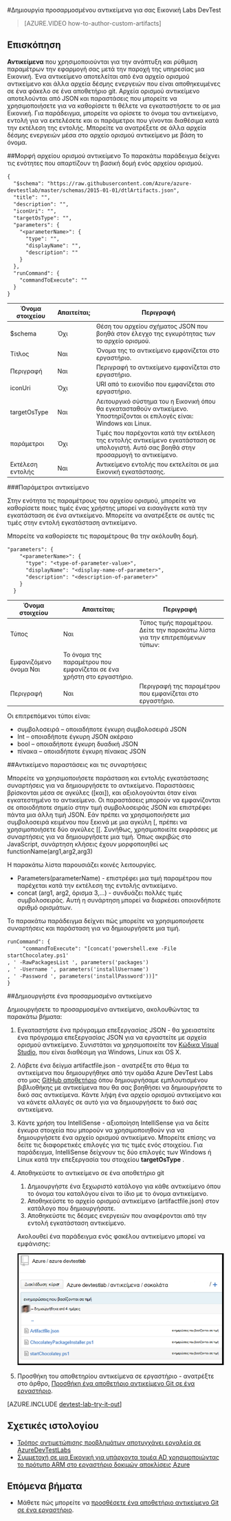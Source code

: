<properties 
    pageTitle="Δημιουργία προσαρμοσμένου αντικείμενα για σας Εικονική Labs DevTest | Microsoft Azure"
    description="Μάθετε πώς μπορείτε να συντάκτης τη δική σας αντικείμενα για χρήση με DevTest Labs"
    services="devtest-lab,virtual-machines"
    documentationCenter="na"
    authors="tomarcher"
    manager="douge"
    editor=""/>

<tags
    ms.service="devtest-lab"
    ms.workload="na"
    ms.tgt_pltfrm="na"
    ms.devlang="na"
    ms.topic="article"
    ms.date="08/25/2016"
    ms.author="tarcher"/>

#<a name="create-custom-artifacts-for-your-devtest-labs-vm"></a>Δημιουργία προσαρμοσμένου αντικείμενα για σας Εικονική Labs DevTest

> [AZURE.VIDEO how-to-author-custom-artifacts] 

## <a name="overview"></a>Επισκόπηση
**Αντικείμενα** που χρησιμοποιούνται για την ανάπτυξη και ρύθμιση παραμέτρων την εφαρμογή σας μετά την παροχή της υπηρεσίας μια Εικονική. Ένα αντικείμενο αποτελείται από ένα αρχείο ορισμού αντικείμενο και άλλα αρχεία δέσμης ενεργειών που είναι αποθηκευμένες σε ένα φάκελο σε ένα αποθετήριο git. Αρχεία ορισμού αντικείμενο αποτελούνται από JSON και παραστάσεις που μπορείτε να χρησιμοποιήσετε για να καθορίσετε τι θέλετε να εγκαταστήσετε το σε μια Εικονική. Για παράδειγμα, μπορείτε να ορίσετε το όνομα του αντικείμενο, εντολή για να εκτελέσετε και οι παράμετροι που γίνονται διαθέσιμα κατά την εκτέλεση της εντολής. Μπορείτε να ανατρέξετε σε άλλα αρχεία δέσμης ενεργειών μέσα στο αρχείο ορισμού αντικείμενο με βάση το όνομα.

##<a name="artifact-definition-file-format"></a>Μορφή αρχείου ορισμού αντικείμενο
Το παρακάτω παράδειγμα δείχνει τις ενότητες που απαρτίζουν τη βασική δομή ενός αρχείου ορισμού.

    {
      "$schema": "https://raw.githubusercontent.com/Azure/azure-devtestlab/master/schemas/2015-01-01/dtlArtifacts.json",
      "title": "",
      "description": "",
      "iconUri": "",
      "targetOsType": "",
      "parameters": {
        "<parameterName>": {
          "type": "",
          "displayName": "",
          "description": ""
        }
      },
      "runCommand": {
        "commandToExecute": ""
      }
    }

| Όνομα στοιχείου | Απαιτείται; | Περιγραφή
| ------------ | --------- | -----------
| $schema      | Όχι        | Θέση του αρχείου σχήματος JSON που βοηθά στον έλεγχο της εγκυρότητας των το αρχείο ορισμού.
| Τίτλος        | Ναι       | Όνομα της το αντικείμενο εμφανίζεται στο εργαστήριο.
| Περιγραφή  | Ναι       | Περιγραφή το αντικείμενο εμφανίζεται στο εργαστήριο.
| iconUri      | Όχι        | URI από το εικονίδιο που εμφανίζεται στο εργαστήριο.
| targetOsType | Ναι       | Λειτουργικό σύστημα του η Εικονική όπου θα εγκατασταθούν αντικείμενο. Υποστηρίζονται οι επιλογές είναι: Windows και Linux.
| παράμετροι   | Όχι        | Τιμές που παρέχονται κατά την εκτέλεση της εντολής αντικείμενο εγκατάσταση σε υπολογιστή. Αυτό σας βοηθά στην προσαρμογή το αντικείμενο.
| Εκτέλεση εντολής   | Ναι       | Αντικείμενο εντολής που εκτελείται σε μια Εικονική εγκατάστασης.

###<a name="artifact-parameters"></a>Παράμετροι αντικείμενο

Στην ενότητα τις παραμέτρους του αρχείου ορισμού, μπορείτε να καθορίσετε ποιες τιμές ένας χρήστης μπορεί να εισαγάγετε κατά την εγκατάσταση σε ένα αντικείμενο. Μπορείτε να ανατρέξετε σε αυτές τις τιμές στην εντολή εγκατάσταση αντικείμενο.

Μπορείτε να καθορίσετε τις παραμέτρους θα την ακόλουθη δομή.

    "parameters": {
        "<parameterName>": {
          "type": "<type-of-parameter-value>",
          "displayName": "<display-name-of-parameter>",
          "description": "<description-of-parameter>"
        }
      }

| Όνομα στοιχείου | Απαιτείται; | Περιγραφή
| ------------ | --------- | -----------
| Τύπος         | Ναι       | Τύπος τιμής παραμέτρου. Δείτε την παρακάτω λίστα για την επιτρεπόμενων τύπων:
| Εμφανιζόμενο όνομα Ναι       | Το όνομα της παραμέτρου που εμφανίζεται σε ένα χρήστη στο εργαστήριο.
| Περιγραφή  | Ναι       | Περιγραφή της παραμέτρου που εμφανίζεται στο εργαστήριο.

Οι επιτρεπόμενοι τύποι είναι:

- συμβολοσειρά – οποιαδήποτε έγκυρη συμβολοσειρά JSON
- Int – οποιαδήποτε έγκυρη JSON ακέραιο
- bool – οποιαδήποτε έγκυρη δυαδική JSON
- πίνακα – οποιαδήποτε έγκυρη πίνακας JSON

##<a name="artifact-expressions-and-functions"></a>Αντικείμενο παραστάσεις και τις συναρτήσεις

Μπορείτε να χρησιμοποιήσετε παράσταση και εντολής εγκατάστασης συναρτήσεις για να δημιουργήσετε το αντικείμενο.
Παραστάσεις βρίσκονται μέσα σε αγκύλες ([και]), και αξιολογούνται όταν είναι εγκατεστημένο το αντικείμενο. Οι παραστάσεις μπορούν να εμφανίζονται σε οποιοδήποτε σημείο στην τιμή συμβολοσειράς JSON και επιστρέφει πάντα μια άλλη τιμή JSON. Εάν πρέπει να χρησιμοποιήσετε μια συμβολοσειρά κειμένου που ξεκινά με μια αγκύλη [, πρέπει να χρησιμοποιήσετε δύο αγκύλες [[.
Συνήθως, χρησιμοποιείτε εκφράσεις με συναρτήσεις για να δημιουργήσετε μια τιμή. Όπως ακριβώς στο JavaScript, συνάρτηση κλήσεις έχουν μορφοποιηθεί ως functionName(arg1,arg2,arg3)

Η παρακάτω λίστα παρουσιάζει κοινές λειτουργίες.

- Parameters(parameterName) - επιστρέφει μια τιμή παραμέτρου που παρέχεται κατά την εκτέλεση της εντολής αντικείμενο.
- concat (arg1, arg2, όρισμα 3,...) - συνδυάζει πολλές τιμές συμβολοσειράς. Αυτή η συνάρτηση μπορεί να διαρκέσει οποιονδήποτε αριθμό ορισμάτων.

Το παρακάτω παράδειγμα δείχνει πώς μπορείτε να χρησιμοποιήσετε συναρτήσεις και παράσταση για να δημιουργήσετε μια τιμή.

    runCommand": {
         "commandToExecute": "[concat('powershell.exe -File startChocolatey.ps1'
    , ' -RawPackagesList ', parameters('packages')
    , ' -Username ', parameters('installUsername')
    , ' -Password ', parameters('installPassword'))]"
    }

##<a name="create-a-custom-artifact"></a>Δημιουργήστε ένα προσαρμοσμένο αντικείμενο

Δημιουργήσετε το προσαρμοσμένο αντικείμενο, ακολουθώντας τα παρακάτω βήματα:

1. Εγκαταστήστε ένα πρόγραμμα επεξεργασίας JSON - θα χρειαστείτε ένα πρόγραμμα επεξεργασίας JSON για να εργαστείτε με αρχεία ορισμού αντικείμενο. Συνιστάται να χρησιμοποιείτε τον [Κώδικα Visual Studio](https://code.visualstudio.com/), που είναι διαθέσιμη για Windows, Linux και OS X.

1. Λάβετε ένα δείγμα artifactfile.json - ανατρέξτε στο θέμα τα αντικείμενα που δημιουργήθηκε από την ομάδα Azure DevTest Labs στο μας [GitHub αποθετήριο](https://github.com/Azure/azure-devtestlab) όπου δημιουργήσαμε εμπλουτισμένου βιβλιοθήκης με αντικείμενα που θα σας βοηθήσει να δημιουργήσετε το δικό σας αντικείμενα. Κάντε λήψη ένα αρχείο ορισμού αντικείμενο και να κάνετε αλλαγές σε αυτό για να δημιουργήσετε το δικό σας αντικείμενα.

1. Κάντε χρήση του IntelliSense - αξιοποίηση IntelliSense για να δείτε έγκυρα στοιχεία που μπορούν να χρησιμοποιηθούν για να δημιουργήσετε ένα αρχείο ορισμού αντικείμενο. Μπορείτε επίσης να δείτε τις διαφορετικές επιλογές για τις τιμές ενός στοιχείου. Για παράδειγμα, IntelliSense δείχνουν τις δύο επιλογές των Windows ή Linux κατά την επεξεργασία του στοιχείου **targetOsType** .

1. Αποθηκεύστε το αντικείμενο σε ένα αποθετήριο git
    1. Δημιουργήστε ένα ξεχωριστό κατάλογο για κάθε αντικείμενο όπου το όνομα του καταλόγου είναι το ίδιο με το όνομα αντικείμενο.
    1. Αποθηκεύστε το αρχείο ορισμού αντικείμενο (artifactfile.json) στον κατάλογο που δημιουργήσατε.
    1. Αποθηκεύστε τις δέσμες ενεργειών που αναφέρονται από την εντολή εγκατάσταση αντικείμενο.

    Ακολουθεί ένα παράδειγμα ενός φακέλου αντικείμενο μπορεί να εμφάνισης:

    ![Παράδειγμα repo git αντικείμενο](./media/devtest-lab-artifact-author/git-repo.png)

1. Προσθήκη του αποθετηρίου αντικείμενα σε εργαστήριο - ανατρέξτε στο άρθρο, [Προσθήκη ένα αποθετήριο αντικείμενο Git σε ένα εργαστήριο](devtest-lab-add-artifact-repo.md).

[AZURE.INCLUDE [devtest-lab-try-it-out](../../includes/devtest-lab-try-it-out.md)]

## <a name="related-blog-posts"></a>Σχετικές ιστολογίου
- [Τρόπος αντιμετώπισης προβλημάτων αποτυγχάνει εργαλεία σε AzureDevTestLabs](http://www.visualstudiogeeks.com/blog/DevOps/How-to-troubleshoot-failing-artifacts-in-AzureDevTestLabs)
- [Συμμετοχή σε μια Εικονική για υπάρχοντα τομέα AD χρησιμοποιώντας το πρότυπο ARM στο εργαστήριο δοκιμών αποκλίσεις Azure](http://www.visualstudiogeeks.com/blog/DevOps/Join-a-VM-to-existing-AD-domain-using-ARM-template-AzureDevTestLabs)

## <a name="next-steps"></a>Επόμενα βήματα

- Μάθετε πώς μπορείτε να [προσθέσετε ένα αποθετήριο αντικείμενο Git σε ένα εργαστήριο](devtest-lab-add-artifact-repo.md).

